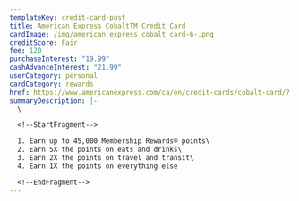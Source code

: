 ```yaml
---
templateKey: credit-card-post
title: American Express CobaltTM Credit Card
cardImage: /img/american_express_cobalt_card-6-.png
creditScore: Fair
fee: 120
purchaseInterest: "19.99"
cashAdvanceInterest: "21.99"
userCategory: personal
cardCategory: rewards
href: https://www.americanexpress.com/ca/en/credit-cards/cobalt-card/?
summaryDescription: |-
  \

  <!--StartFragment-->

  1. Earn up to 45,000 Membership Rewards® points\
  2. Earn 5X the points on eats and drinks\
  3. Earn 2X the points on travel and transit\
  4. Earn 1X the points on everything else

  <!--EndFragment-->
---
```


